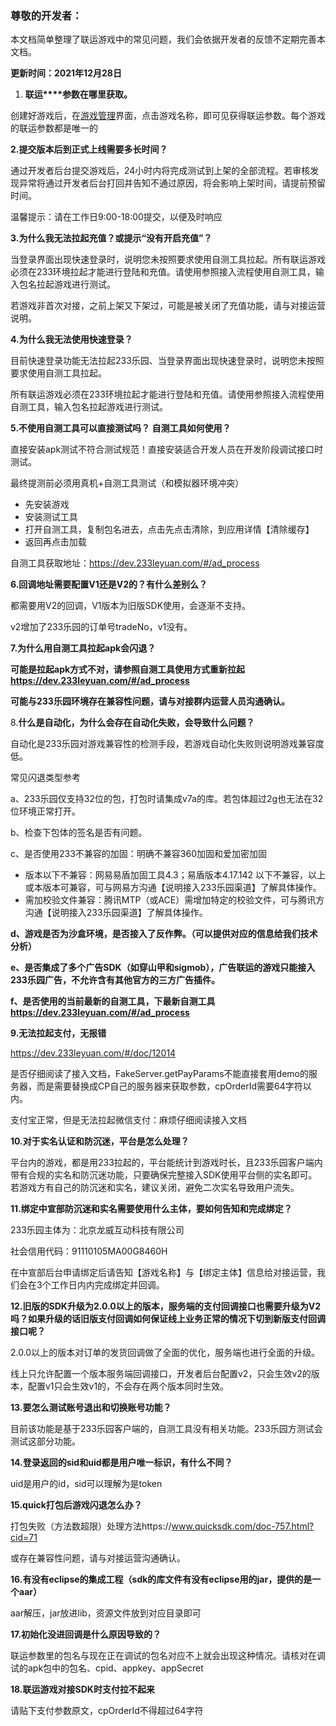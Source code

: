### 尊敬的开发者：

本文档简单整理了联运游戏中的常见问题，我们会依据开发者的反馈不定期完善本文档。

**更新时间：2021年12月28日**

1. **联运****参数在哪里获取。**

创建好游戏后，在[游戏管理](https://dev.233leyuan.com/#/gamemanger)界面，点击游戏名称，即可见获得联运参数。每个游戏的联运参数都是唯一的

**2.提交版本后到正式上线需要多长时间？**

通过开发者后台提交游戏后，24小时内将完成测试到上架的全部流程。若审核发现异常将通过开发者后台打回并告知不通过原因，将会影响上架时间，请提前预留时间。

温馨提示：请在工作日9:00-18:00提交，以便及时响应

**3.为什么我无法拉起充值？或提示“没有开启充值”？**

当登录界面出现快速登录时，说明您未按照要求使用自测工具拉起。所有联运游戏必须在233环境拉起才能进行登陆和充值。请使用参照接入流程使用自测工具，输入包名拉起游戏进行测试。

若游戏非首次对接，之前上架又下架过，可能是被关闭了充值功能，请与对接运营说明。

**4.为什么我无法使用快速登录？**

目前快速登录功能无法拉起233乐园、当登录界面出现快速登录时，说明您未按照要求使用自测工具拉起。

所有联运游戏必须在233环境拉起才能进行登陆和充值。请使用参照接入流程使用自测工具，输入包名拉起游戏进行测试。 

**5.不使用自测工具可以****直接****测试吗？ 自测工具如何使用？**

直接安装apk测试不符合测试规范！直接安装适合开发人员在开发阶段调试接口时测试。

最终提测前必须用真机+自测工具测试（和模拟器环境冲突）

- 先安装游戏
- 安装测试工具
- 打开自测工具，复制包名进去，点击先点击清除，到应用详情【清除缓存】
- 返回再点击加载

自测工具获取地址：https://dev.233leyuan.com/#/ad_process

**6.****回调****地址需要配置V1还是V2的？有什么差别么？**

都需要用V2的回调，V1版本为旧版SDK使用，会逐渐不支持。

v2增加了233乐园的订单号tradeNo，v1没有。

**7.为什么用自测工具拉起apk会闪退？**

**可能是拉起apk方式不对，请参照自测工具使用方式重新拉起** **https://dev.233leyuan.com/#/ad_process**

**可能与233乐园环境存在兼容性问题，请与对接群内运营人员沟通确认。**

8.**什么是自动化，为什么会存在自动化失败，会导致什么问题？**

自动化是233乐园对游戏兼容性的检测手段，若游戏自动化失败则说明游戏兼容度低。

常见闪退类型参考

a、233乐园仅支持32位的包，打包时请集成v7a的库。若包体超过2g也无法在32位环境正常打开。

b、检查下包体的签名是否有问题。

c、是否使用233不兼容的加固：明确不兼容360加固和爱加密加固

- 版本以下不兼容：网易易盾加固工具4.3；易盾版本4.17.142 以下不兼容，以上或本版本可兼容，可与网易方沟通【说明接入233乐园渠道】了解具体操作。
- 需加校验文件兼容：腾讯MTP（或ACE）需增加特定的校验文件，可与腾讯方沟通【说明接入233乐园渠道】了解具体操作。

**d、游戏是否为沙盒环境，是否接入了反作弊。（可以提供对应的信息给我们技术分析）**

**e、是否集成了多个广告SDK（如穿山甲和sigmob），广告联运的游戏只能接入233乐园广告，不允许含有其他官方的三方广告插件。**

**f、是否使用的当前最新的自测工具，下最新自测工具** **https://dev.233leyuan.com/#/ad_process**

**9.无法拉起支付，无报错**

https://dev.233leyuan.com/#/doc/12014

是否仔细阅读了接入文档，FakeServer.getPayParams不能直接套用demo的服务器，而是需要替换成CP自己的服务器来获取参数，cpOrderId需要64字符以内。

支付宝正常，但是无法拉起微信支付：麻烦仔细阅读接入文档

**10.对于实名认证和防沉迷，平台是怎么处理？**

平台内的游戏，都是用233拉起的，平台能统计到游戏时长，且233乐园客户端内带有合规的实名和防沉迷功能，只要确保完整接入SDK使用平台侧的实名即可。若游戏方有自己的防沉迷和实名，建议关闭，避免二次实名导致用户流失。

**11.绑定中宣部防沉迷和实名需要使用什么主体，要如何告知和完成绑定？**

233乐园主体为：北京龙威互动科技有限公司

社会信用代码：91110105MA00G8460H

在中宣部后台申请绑定后请告知【游戏名称】与【绑定主体】信息给对接运营，我们会在3个工作日内内完成绑定并回调。 

**12.旧版的SDK升级为2.0.0以上的版本，服务端的支付回调接口也需要升级为V2吗？如果升级的话旧版支付回调如何保证线上业务正常的情况下切到新版支付回调接口呢？**

2.0.0以上的版本对订单的发货回调做了全面的优化，服务端也进行全面的升级。

线上只允许配置一个版本服务端回调接口，开发者后台配置v2，只会生效v2的版本，配置v1只会生效v1的，不会存在两个版本同时生效。

**13.要怎么测试账号退出和切换账号功能？**

目前该功能是基于233乐园客户端的，自测工具没有相关功能。233乐园方测试会测试这部分功能。

**14.登录返回的sid和uid都是用户唯一标识，有什么不同？**

uid是用户的id，sid可以理解为是token

**15.quick打包后游戏闪退怎么办？**

打包失败（方法数超限）处理方法https://www.quicksdk.com/doc-757.html?cid=71

或存在兼容性问题，请与对接运营沟通确认。

**16.有没有eclipse的集成工程（sdk的库文件有没有eclipse用的jar，提供的是一个aar）**

aar解压，jar放进lib，资源文件放到对应目录即可

**17.初始化没进回调是什么原因导致的？**

联运参数里的包名与现在正在调试的包名对应不上就会出现这种情况。请核对在调试的apk包中的包名、cpid、appkey、appSecret

**18.联运游戏对接SDK时支付拉不起来**

请贴下支付参数原文，cpOrderId不得超过64字符